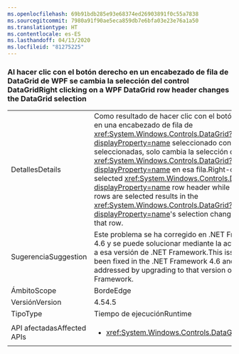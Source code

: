 ```yaml
---
ms.openlocfilehash: 69b91bdb285e93e68374ed26903891f0c55a7838
ms.sourcegitcommit: 7980a91f90ae5eca859db7e6bfa03e23e76a1a50
ms.translationtype: HT
ms.contentlocale: es-ES
ms.lasthandoff: 04/13/2020
ms.locfileid: "81275225"
---
```

### <a name="right-clicking-on-a-wpf-datagrid-row-header-changes-the-datagrid-selection"></a><span data-ttu-id="570ed-101">Al hacer clic con el botón derecho en un encabezado de fila de DataGrid de WPF se cambia la selección del control DataGrid</span><span class="sxs-lookup"><span data-stu-id="570ed-101">Right clicking on a WPF DataGrid row header changes the DataGrid selection</span></span>

|   |   |
|---|---|
|<span data-ttu-id="570ed-102">Detalles</span><span class="sxs-lookup"><span data-stu-id="570ed-102">Details</span></span>|<span data-ttu-id="570ed-103">Como resultado de hacer clic con el botón derecho en una encabezado de fila de <xref:System.Windows.Controls.DataGrid?displayProperty=name> seleccionado con varias filas seleccionadas, solo cambia la selección de <xref:System.Windows.Controls.DataGrid?displayProperty=name> en esa fila.</span><span class="sxs-lookup"><span data-stu-id="570ed-103">Right-clicking a selected <xref:System.Windows.Controls.DataGrid?displayProperty=name> row header while multiple rows are selected results in the <xref:System.Windows.Controls.DataGrid?displayProperty=name>'s selection changing to only that row.</span></span>|
|<span data-ttu-id="570ed-104">Sugerencia</span><span class="sxs-lookup"><span data-stu-id="570ed-104">Suggestion</span></span>|<span data-ttu-id="570ed-105">Este problema se ha corregido en .NET Framework 4.6 y se puede solucionar mediante la actualización a esa versión de .NET Framework.</span><span class="sxs-lookup"><span data-stu-id="570ed-105">This issue has been fixed in the .NET Framework 4.6 and may be addressed by upgrading to that version of the .NET Framework.</span></span>|
|<span data-ttu-id="570ed-106">Ámbito</span><span class="sxs-lookup"><span data-stu-id="570ed-106">Scope</span></span>|<span data-ttu-id="570ed-107">Borde</span><span class="sxs-lookup"><span data-stu-id="570ed-107">Edge</span></span>|
|<span data-ttu-id="570ed-108">Versión</span><span class="sxs-lookup"><span data-stu-id="570ed-108">Version</span></span>|<span data-ttu-id="570ed-109">4.5</span><span class="sxs-lookup"><span data-stu-id="570ed-109">4.5</span></span>|
|<span data-ttu-id="570ed-110">Tipo</span><span class="sxs-lookup"><span data-stu-id="570ed-110">Type</span></span>|<span data-ttu-id="570ed-111">Tiempo de ejecución</span><span class="sxs-lookup"><span data-stu-id="570ed-111">Runtime</span></span>|
|<span data-ttu-id="570ed-112">API afectadas</span><span class="sxs-lookup"><span data-stu-id="570ed-112">Affected APIs</span></span>|<ul><li><xref:System.Windows.Controls.DataGrid.%23ctor></li></ul>|
